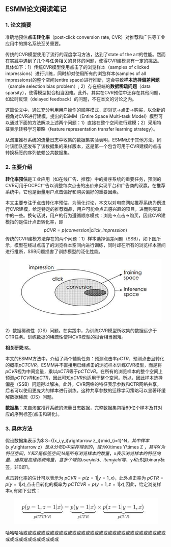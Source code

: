 ## ESMM论文阅读笔记

### 1. 论文摘要

准确地预估**点击转化率**（post-click conversion rate, CVR）对推荐和广告等工业应用中的排名系统至关重要。

传统的CVR模型使用了流行的深度学习方法，达到了state of the art的性能。然而在实践中遇到了几个与任务相关的具体的问题，使得CVR建模具有一定的挑战。具体如下：1）传统CVR模型使用点击了的浏览样本（samples of clicked impressions）进行训练，同时却对使用所有的浏览样本(samples of all impressions)的整个空间(entire space)进行推断，这会导致**样本选择偏差问题**（sample selection bias problem）; 2）存在极端的**数据稀疏问题**（data sparsity），使得模型拟合相当困难。此外，其实在CVR预估中还存在其他问题，如延时反馈（delayed feedback）的问题，不在本文的讨论之内。

这篇论文中，通过充分利用用户操作的顺序模式，即浏览→点击→购买，以全新的视角对CVR进行建模，提出的ESMM（Entire Space Multi-task Model）模型可以通过下面的方法解决上述两个问题：1）直接在整个空间进行建模；2）采用特征表示转移学习策略（feature representation transfer learning strategy）。

从淘宝推荐系统的流量日志中收集的数据集实验表明，ESMM优于其他方法。同时该团队还发布了该数据集的采样版本，这是第一个包含可用于CVR建模的点击转换标签的序列依赖公共数据集。

### 2. 主要介绍

**转化率预估**是工业应用（如在线广告、推荐）中的排序系统的重要任务，预测的CVR可用于OCPC广告以调整每次点击的出价来实现平台和广告商的双赢。在推荐系统中，它也是衡量用户点击偏好和购买偏好的重要因素。

本文主要专注于点击转化率预估，为简化讨论，本文以对电商网站推荐系统为例进行CVR建模，给定特定的推荐商品，用户可能会点击感兴趣的项目，进而购买其中的一些。换句话说，用户的行为遵循顺序模式：浏览→点击→购买，因此CVR建模指的是估计点击转化率，即
$$
pCVR = p(conversion|click,impression)
$$
传统的CVR建模方法存在的两个问题：1）样本选择偏差问题（SSB），如下图所示，模型在经过点击了的浏览样本空间内进行训练，同时却在所有的浏览样本空间进行推断，SSB问题损害了训练模型的泛化性能。

<div align="center">
    <img src = "pictures/cvr_space.jpeg">
</div>

2）数据稀疏性（DS）问题。在实践中，为训练CVR模型所收集的数据远少于CTR任务。训练数据的稀疏性使得CVR模型的拟合相当困难。

**相关研究**:略。

本文的ESMM方法中，介绍了两个辅助任务：预测点击率$pCTR$、预测点击且转化的概率$pCTCVR$。ESMM并不直接用已经点击的浏览样本训练CVR模型，而是将$pCVR$视为中间变量，乘以$pCTR$等于$pCTCVR$。在所有的浏览样本的整个空间上预测$pCTCVR$和$pCTR$，因此可知$pCVR$也适用于整个空间。所以，因此样本选择偏差（SSB）问题得以解决。此外，CVR网络的特征表示参数和CTR网络共享，后者可以使用更庞大的样本进行训练。这种共享参数的迁移学习策略可以显著环缓解数据稀疏（DS）问题。

**数据集**：来自淘宝推荐系统的流量日志数据，完整数据集包括89亿个样本及其对应的序列标签(点击和转化)。

### 3. 具体方法 

假设数据集表示为$ S={(x_i,y_i)\rightarrow z_i}\mid_{i=1}^N$，其中样本$(x,y\rightarrow z）$是从分布$D$中采样得到的，域为$X\times Y\times Z $，其中X为特征空间，Y和Z是标签空间,$N$是所有浏览样本的数量，$x$表示浏览样本的特征向量，通常是高维稀疏向量，含多个域如user_field、item_field等，$y$和$z$是binary标签，非0即1。

点击转化率的估计可以表示为 $pCVR=p(z=1|y=1,x)$，此外点击率为 $pCTR=p(y=1|x)$,点击且转化的概率为 $pCTCVR=p(y=1,z=1|x)$,因此，给定浏览样本$x$,有如下公式：

<div align="center">
    <img src = "pictures/math.jpeg">
</div>

哈哈哈哈或或或或或或或或或或或或或或或或或或或或或或或或或或或或或或或或或或或或或或或或或或或或

